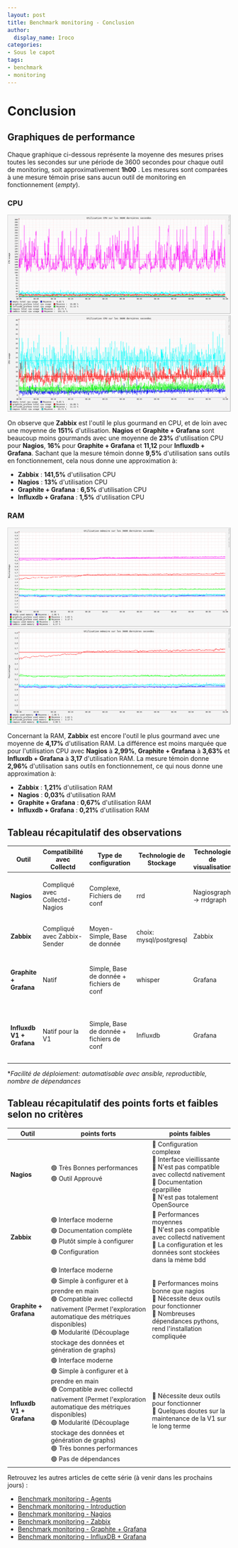 ```yaml
---
layout: post
title: Benchmark monitoring - Conclusion
author:
  display_name: Iroco
categories:
- Sous le capot
tags:
- benchmark
- monitoring
---
```

# Conclusion

## Graphiques de performance

Chaque graphique ci-dessous représente la moyenne des mesures prises toutes les secondes sur une période de 3600 secondes pour chaque outil de monitoring, soit approximativement **1h00** . Les mesures sont comparées à une mesure témoin prise sans aucun outil de monitoring en fonctionnement (*empty*).

### CPU

[![Graphique comparatif de l'utilisation CPU des quatres outils.](../images/monitoring-dasboard-benchmark/nagios_graphite_zabbix_influxdb_cpu_usage.png)](../images/monitoring-dasboard-benchmark/nagios_graphite_zabbix_influxdb_cpu_usage.png)
[![Graphique comparatif de l'utilisation CPU de nagios graphite et influxdb.](../images/monitoring-dasboard-benchmark/nagios_graphite_influxdb_cpu_usage.png)](../images/monitoring-dasboard-benchmark/nagios_graphite_influxdb_cpu_usage.png)

On observe que **Zabbix** est l'outil le plus gourmand en CPU, et de loin avec une moyenne de **151%** d'utilisation. **Nagios** et **Graphite + Grafana** sont beaucoup moins gourmands avec une moyenne de **23%** d'utilisation CPU pour **Nagios**, **16%** pour **Graphite + Grafana** et **11,12** pour **Influxdb + Grafana**. Sachant que la mesure témoin donne **9,5%** d'utilisation sans outils en fonctionnement, cela nous donne une approximation à:
  - **Zabbix** : **141,5%** d'utilisation CPU
  - **Nagios** : **13%** d'utilisation CPU
  - **Graphite + Grafana** : **6,5%** d'utilisation CPU
  - **Influxdb + Grafana** : **1,5%** d'utilisation CPU

### RAM

[![Graphique comparatif de l'utilisation mémoire des quatres outils.](../images/monitoring-dasboard-benchmark/nagios_graphite_zabbix_influxdb_memory_usage.png)](../images/monitoring-dasboard-benchmark/nagios_graphite_zabbix_influxdb_memory_usage.png)
[![Graphique comparatif de l'utilisation mémoire de nagios graphite et influxdb.](../images/monitoring-dasboard-benchmark/nagios_graphite_influxdb_memory_usage.png)](../images/monitoring-dasboard-benchmark/nagios_graphite_influxdb_memory_usage.png)

Concernant la RAM, **Zabbix** est encore l'outil le plus gourmand avec une moyenne de **4,17%** d'utilisation RAM. La différence est moins marquée que pour l'utilisation CPU avec **Nagios** à **2,99%**, **Graphite + Grafana** à **3,63%** et **Influxdb + Grafana** à **3,17** d'utilisation RAM. La mesure témoin donne **2,96%** d'utilisation sans outils en fonctionnement, ce qui nous donne une
approximation à:
  - **Zabbix** : **1,21%** d'utilisation RAM
  - **Nagios** : **0,03%** d'utilisation RAM
  - **Graphite + Grafana** : **0,67%** d'utilisation RAM
  - **Influxdb + Grafana** : **0,21%** d'utilisation RAM

## Tableau récapitulatif des observations

| Outil | Compatibilité avec Collectd | Type de configuration | Technologie de Stockage | Technologie de visualisation | Interface | Performances | Système d'alerte | OpenSource | Facilité de déploiement* |
|------------|---------|---------|-------------|-----------|----------|---|---|---|---|
|**Nagios**| Compliqué avec Collectd-Nagios | Complexe, Fichiers de conf | rrd | Nagiosgraph -> rrdgraph | Ancienne, peu intuitive | Très bonnes | Oui, non testé | Partiellement, plugins payants (Icnga -> Fork OpenSource) | Nombreuses dépendances, pas de rôle ansible récent |
|**Zabbix**| Compliqué avec Zabbix-Sender | Moyen-Simple, Base de donnée | choix: mysql/postgresql | Zabbix | Moderne, moyennement intuitive | Moyennes | Oui, testé | Oui| Quelques dépendances, rôle ansible à jour |
|**Graphite + Grafana**| Natif | Simple, Base de donnée + fichiers de conf  | whisper | Grafana | Moderne, intuitive | Bonnes | Oui, testé | Oui| Beaucoup de dépendances, rôle ansible non à jour pour graphite et à jour pour grafana |
|**Influxdb V1 + Grafana**| Natif pour la V1 | Simple, Base de donnée + fichiers de conf | Influxdb | Grafana | Moderne, intuitive | Très Bonnes | Oui, testé | Oui | Simple, rôle ansible à jour pour grafana, non nécessaire pour influxdb V1 |

*_Facilité de déploiement: automatisable avec ansible, reproductible, nombre de dépendances_

## Tableau récapitulatif des points forts et faibles selon no critères

|Outil | points forts | points faibles |
|---|---|---|
| **Nagios** | 🟢 Très Bonnes performances <br> 🟢 Outil Approuvé | 🔴 Configuration complexe <br> 🔴 Interface vieillissante <br> 🔴 N'est pas compatible avec collectd nativement <br> 🔴 Documentation éparpillée <br> 🔴 N'est pas totalement OpenSource |
| **Zabbix** | 🟢 Interface moderne <br> 🟢  Documentation complète <br> 🟢  Plutôt simple à configurer <br> 🟢  Configuration | 🔴 Performances moyennes <br> 🔴 N'est pas compatible avec collectd nativement <br> 🔴 La configuration et les données sont stockées dans la mème bdd |
| **Graphite + Grafana** | 🟢 Interface moderne <br> 🟢  Simple à configurer et à prendre en main <br> 🟢  Compatible avec collectd nativement (Permet l'exploration automatique des métriques disponibles) <br> 🟢  Modularité (Découplage stockage des données et génération de graphs) | 🔴 Performances moins bonne que nagios <br> 🔴  Nécessite deux outils pour fonctionner <br> 🔴 Nombreuses dépendances pythons, rend l'installation compliquée|
| **Influxdb V1 + Grafana** | 🟢 Interface moderne <br> 🟢  Simple à configurer et à prendre en main <br> 🟢  Compatible avec collectd nativement (Permet l'exploration automatique des métriques disponibles) <br> 🟢  Modularité (Découplage stockage des données et génération de graphs) <br> 🟢  Très bonnes performances <br> 🟢  Pas de dépendances|  🔴  Nécessite deux outils pour fonctionner <br> 🔴  Quelques doutes sur la maintenance de la V1 sur le long terme|

Retrouvez les autres articles de cette série (à venir dans les prochains jours) :

- [Benchmark monitoring - Agents](/monitoring-agents/)
- [Benchmark monitoring - Introduction](/monitoring-introduction/)
- [Benchmark monitoring - Nagios](/monitoring-nagios/)
- [Benchmark monitoring - Zabbix](/monitoring-zabbix/)
- [Benchmark monitoring - Graphite + Grafana](/monitoring-graphite/)
- [Benchmark monitoring - InfluxDB + Grafana](/monitoring-influxdb)
